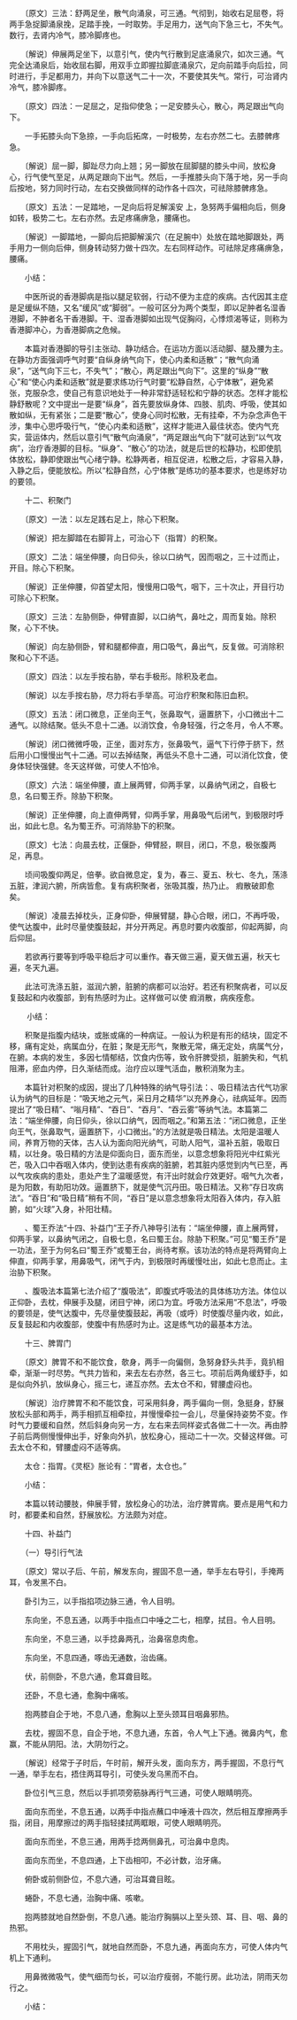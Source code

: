 <!-- { "loadSidebar": true } -->
　　〔原文〕三法：舒两足坐，散气向涌泉，可三通。气彻到，始收右足屈卷，将两手急捉脚涌泉挽，足踏手挽，一时取势。手足用力，送气向下急三七，不失气。数行，去肾内冷气，膝冷脚疼也。

　　〔解说〕伸展两足坐下，以意引气，使内气行散到足底涌泉穴，如次三通。气完全达涌泉后，始收屈右脚，用双手立即握拉脚底涌泉穴，足向前踏手向后拉，同时进行，手足都用力，并向下以意送气二十一次，不要使其失气。常行，可治肾内冷气，膝冷脚疼。

　　〔原文〕四法：一足屈之，足指仰使急；一足安膝头心，散心，两足跟出气向下。

　　一手拓膝头向下急捺，一手向后拓席，一时极势，左右亦然二七。去膝髀疼急。

　　〔解说〕屈一脚，脚趾尽力向上翘；另一脚放在屈脚腿的膝头中间，放松身心，行气使气至足，从两足跟向下出气。然后，一手推膝头向下落于地，另一手向后按地，努力同时行动，左右交换做同样的动作各十四次，可祛除膝髀疼急。

　　〔原文〕五法：一足踏地，一足向后将足解溪安 上，急努两手偏相向后，侧身如转，极势二七。左右亦然。去足疼痛痹急，腰痛也。

　　〔解说〕一脚踏地，一脚向后把脚解溪穴（在足腕中）处放在踏地脚跟处，两手用力一侧向后伸，侧身转动努力做十四次。左右同样动作。可祛除足疼痛痹急，腰痛。

　　小结：

　　中医所说的香港脚病是指以腿足软弱，行动不便为主症的疾病。古代因其主症是足缓纵不随，又名“缓风”或“脚弱”。一般可区分为两个类型，即以足肿者名湿香港脚，不肿者名干香港脚。干、湿香港脚如出现气促胸闷，心悸烦渴等证，则称为香港脚冲心，为香港脚病之危候。

　　本篇对香港脚的导引主张动、静功结合。在运功方面以活动脚、腿及腰为主。在静功方面强调呼气时要“自纵身纳气向下，使心内柔和适散”；“散气向涌泉”，“送气向下三七，不失气”；“散心，两足跟出气向下”。这里的“纵身”“散心”和“使心内柔和适散”就是要求练功行气时要“松静自然，心宁体散”，避免紧张，克服杂念，使自己有意识地处于一种非常舒适轻松和宁静的状态。怎样才能松静舒散呢？文中提出一是要“纵身”，首先要放纵身体、四肢、肌肉、呼吸，使其如散如纵，无有紧张；二是要“散心”，使身心同时松散，无有挂牵，不为杂念声色干涉，集中心思呼吸行气，“使心内柔和适散”，这样才能进入最佳状态。使内气充实，营运体内，然后以意引气“散气向涌泉”，“两足跟出气向下”就可达到“以气攻病”，治疗香港脚的目标。“纵身”、“散心”的功法，就是后世的松静功，松即使肌体放松，静即使跟出气心绪宁静。松静两者，相互促进，松散之后，才容易入静，入静之后，便能放松。所以“松静自然，心宁体散”是练功的基本要求，也是练好功的要领。

　　十二、积聚门

　　〔原文〕一法：以左足践右足上，除心下积聚。

　　〔解说〕把左脚踏在右脚背上，可治心下（指胃）的积聚。

　　〔原文〕二法：端坐伸腰，向日仰头，徐以口纳气，因而咽之，三十过而止，开目。除心下积聚。

　　〔解说〕正坐伸腰，仰首望太阳，慢慢用口吸气，咽下，三十次止，开目行功可除心下积聚。

　　〔原文〕三法：左胁侧卧，伸臂直脚，以口纳气，鼻吐之，周而复始。除积聚，心下不快。

　　〔解说〕向左胁侧卧，臂和腿都伸直，用口吸气，鼻出气，反复做。可消除积聚和心下不适。

　　〔原文〕四法：以左手按右胁，举右手极形。除积及老血。

　　〔解说〕以左手按右胁，尽力将右手举高。可治疗积聚和陈旧血积。

　　〔原文〕五法：闭口微息，正坐向王气，张鼻取气，逼置脐下，小口微出十二通气。以除结聚。低头不息十二通。以消饮食，令身轻强，行之冬月，令人不寒。

　　〔解说〕闭口微微呼吸，正坐，面对东方，张鼻吸气，逼气下行停于脐下，然后用小口慢慢出气十二通。可以去掉结聚，再低头不息十二通，可以消化饮食，使身体轻快强健。冬天这样做，可使人不怕冷。

　　〔原文〕六法：端坐伸腰，直上展两臂，仰两手掌，以鼻纳气闭之，自极七息，名曰蜀王乔。除胁下积聚。

　　〔解说〕正坐伸腰，向上直伸两臂，仰两手掌，用鼻吸气后闭气，到极限时呼出，如此七息。名为蜀王乔。可消除胁下的积聚。

　　〔原文〕七法：向晨去枕，正偃卧，伸臂胫，瞑目，闭口，不息，极张腹两足，再息。

　　顷间吸腹仰两足，倍拳。欲自微息定，复为，春三、夏五、秋七、冬九，荡涤五脏，津润六腑，所病皆愈。复有病积聚者，张吸其腹，热乃止。 瘕散破即愈矣。

　　〔解说〕凌晨去掉枕头，正身仰卧，伸展臂腿，静心合眼，闭口，不再呼吸，使气达腹中，此时尽量使腹鼓起，并分开两足。再息时要内收腹部，仰起两脚，向后仰屈。

　　若欲再行要等到呼吸平稳后才可以重作。春天做三遍，夏天做五遍，秋天七遍，冬天九遍。

　　此法可洗涤五脏，滋润六腑，脏腑的病都可以治好。若还有积聚病者，可以反复鼓起和内收腹部，到有热感时为止。这样做可以使 瘕消散，病疾痊愈。

　　 小结：

　　积聚是指腹内结块，或胀或痛的一种病证。一般认为积是有形的结块，固定不移，痛有定处，病属血分，在脏；聚是无形气，聚散无常，痛无定处，病属气分，在腑。本病的发生，多因七情郁结，饮食内伤等，致令肝脾受损，脏腑失和，气机阻滞，瘀血内停，日久渐结而成。治疗应以理气活血，散积消聚为主。

　　本篇针对积聚的成因，提出了几种特殊的纳气导引法：、吸日精法古代气功家认为纳气的目标是：“吸天地之元气，采日月之精华”以充养身心，祛病延年。因而提出了“吸日精”、“嗡月精”、“吞日”、“吞月”、“吞云雾”等纳气法。本篇第二法：“端坐伸腰，向日仰头，徐以口纳气，因而咽之。”和第五法：“闭口微息，正坐向王气，张鼻取气，逼置脐下，小口微出。”的方法就是吸日精法。太阳是温暖人间，养育万物的天体，古人认为面向阳光纳气，可助人阳气，温补五脏，吸取日精，以壮身。吸日精的方法是仰面向日，面东而坐，以意念想象将阳光中红紫光芒，吸入口中吞咽入体内，使到达患有疾病的脏腑，若其脏内感觉到内气已至，再以气攻疾病的患处，患处产生了温暖感觉，有汗出时就会疗效更好。咽气九次者，是为阳数，有助阳功效。逼置脐下，就是使气沉丹田。吸日精法。又称“存日攻病法”。“吞日”和“吸日精”稍有不同，“吞日”是以意念想象将太阳吞入体内，存入脏腑，如“火球”入身，补阳壮精。

　　、蜀王乔法“十四、补益门”王子乔八神导引法有：“端坐伸腰，直上展两臂，仰两手掌，以鼻纳气闭之，自极七息，名曰蜀王台。除胁下积聚。”可见“蜀王乔”是一功法，至于为何名曰“蜀王乔”或蜀王台，尚待考察。该功法的特点是将两臂向上伸直，仰两手掌，用鼻吸气，闭气于内，到极限时再缓慢吐出，如此七息而止。主治胁下积聚。

　　、腹吸法本篇第七法介绍了“腹吸法”，即腹式呼吸法的具体练功方法。体位以正仰卧，去枕，伸展手及腿，闭目宁神，闭口为宜。呼吸方法采用“不息法”，呼吸的要领是，使气达腹中，先尽量使腹鼓起，再吸（或呼）时使腹尽量内收，如此，反复鼓起和内收腹部，使腹中有热感时为止。这是练气功的最基本方法。

　　十三、脾胃门

　　〔原文〕脾胃不和不能饮食，欹身，两手一向偏侧，急努身舒头共手，竟扒相牵，渐渐一时尽势。气共力皆和，来去左右亦然，各三七。项前后两角缓舒手，如是似向外扒，放纵身心，摇三七，递互亦然。去太仓不和，臂腰虚闷也。

　　〔解说〕治疗脾胃不和不能饮食，可采用斜身，两手偏向一侧，急挺身，舒展放松头部和两手，两手相抓互相牵拉，并慢慢牵拉一会儿，尽量保持姿势不变。作时气力要缓和自然，然后斜身向另一方，左右来去同样姿式各做二十一次。再由脖子前后两侧慢慢伸出手，好象向外扒，放松身心，摇动二十一次。交替这样做。可去太仓不和，臂腰虚闷不适等病。

　　太仓：指胃。《灵枢》胀论有：“胃者，太仓也。”

　　小结：

　　本篇以转动腰肢，伸展手臂，放松身心的功法，治疗脾胃病。要点是用气和力时，都要柔和自然，舒展放松。方法颇为对症。

　　十四、补益门

　　（一）导引行气法

　　〔原文〕常以子后、午前，解发东向，握固不息一通，举手左右导引，手掩两耳，令发黑不白。

　　卧引为三，以手指掐项边脉三通，令人目明。

　　东向坐，不息五通，以两手中指点口中唾之二七，相摩，拭目。令人目明。

　　东向坐，不息三通，以手捻鼻两孔，治鼻宿息肉愈。

　　东向坐，不息四通，啄齿无通数，治齿痛。

　　伏，前侧卧，不息六通，愈耳聋目眩。

　　还卧，不息七通，愈胸中痛咳。

　　抱两膝自企于地，不息八通，愈胸以上至头颈耳目咽鼻邪热。

　　去枕，握固不息，自企于地，不息九通，东首，令人气上下通。微鼻内气，愈赢，不能从阴阳。法，大阴勿行之。

　　〔解说〕经常于子时后，午时前，解开头发，面向东方，两手握固，不息行气一通，举手左右，捂住两耳导引，可使头发乌黑而不白。

　　卧位引气三息，然后以手抓项旁筋脉再行气三通，可使人眼睛明亮。

　　面向东而坐，不息五通，以两手中指点蘸口中唾液十四次，然后相互摩擦两手指，闭目，用摩擦过的两手指轻揉拭两眶眼，可使人眼睛明亮。

　　面向东而坐，不息三通，用两手捻两侧鼻孔，可治鼻中息肉。

　　面向东而坐，不息四通，上下齿相叩，不必计数，治牙痛。

　　俯卧或前侧卧位，不息六通，可治耳聋目眩。

　　蜷卧，不息七通，治胸中痛、咳嗽。

　　抱两膝就地自然卧倒，不息八通。能治疗胸膈以上至头颈、耳、目、咽、鼻的热邪。

　　不用枕头，握固引气，就地自然而卧，不息九通，再面向东方，可使人体内气机上下通利。

　　用鼻微微吸气，使气细而匀长，可以治疗瘦弱，不能行房。此功法，阴雨天勿行之。

　　小结：

